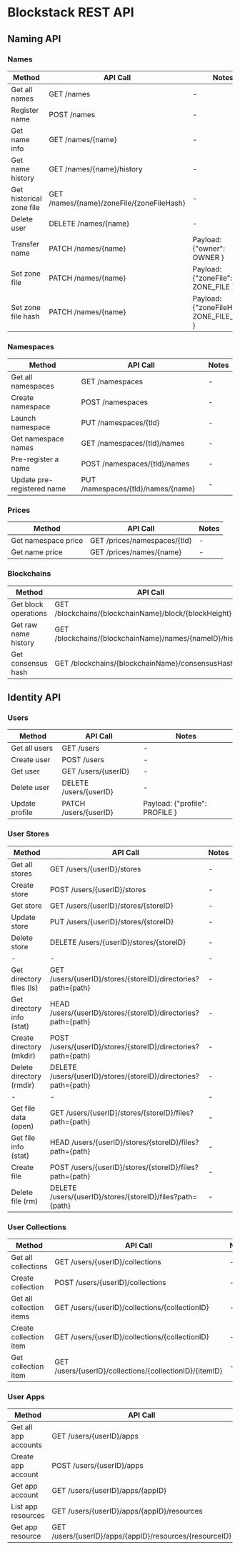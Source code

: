 # Blockstack REST API

## Naming API

### Names

| Method  | API Call | Notes | 
| ------------- | ------------- | ------------- |
| Get all names | GET /names | - | 
| Register name | POST /names | - | 
| Get name info | GET /names/{name} | - | 
| Get name history | GET /names/{name}/history | - | 
| Get historical zone file | GET /names/{name}/zoneFile/{zoneFileHash}  | - | 
| Delete user | DELETE /names/{name} | - | 
| Transfer name | PATCH /names/{name} | Payload: {"owner": OWNER } | 
| Set zone file | PATCH /names/{name} | Payload: {"zoneFile": ZONE_FILE } | 
| Set zone file hash | PATCH /names/{name} | Payload: {"zoneFileHash": ZONE_FILE_HASH } | 

### Namespaces

| Method  | API Call | Notes | 
| ------------- | ------------- | ------------- |
| Get all namespaces | GET /namespaces | - | 
| Create namespace | POST /namespaces | - | 
| Launch namespace | PUT /namespaces/{tld} | - | 
| Get namespace names | GET /namespaces/{tld}/names | - | 
| Pre-register a name | POST /namespaces/{tld}/names | - | 
| Update pre-registered name | PUT /namespaces/{tld}/names/{name} | - | 

### Prices

| Method  | API Call | Notes | 
| ------------- | ------------- | ------------- |
| Get namespace price | GET /prices/namespaces/{tld} | - | 
| Get name price | GET /prices/names/{name} | - | 

### Blockchains

| Method  | API Call | Notes | 
| ------------- | ------------- | ------------- |
| Get block operations | GET /blockchains/{blockchainName}/block/{blockHeight} | - | 
| Get raw name history | GET /blockchains/{blockchainName}/names/{nameID}/history | - | 
| Get consensus hash | GET /blockchains/{blockchainName}/consensusHash | - | 

## Identity API

### Users

| Method  | API Call | Notes | 
| ------------- | ------------- | ------------- |
| Get all users | GET /users | - | 
| Create user | POST /users | - | 
| Get user | GET /users/{userID} | - | 
| Delete user | DELETE /users/{userID} | - | 
| Update profile | PATCH /users/{userID} | Payload: {"profile": PROFILE } | 

### User Stores

| Method  | API Call | Notes | 
| ------------- | ------------- | ------------- |
| Get all stores | GET /users/{userID}/stores | - | 
| Create store | POST /users/{userID}/stores | - | 
| Get store | GET /users/{userID}/stores/{storeID} | - | 
| Update store | PUT /users/{userID}/stores/{storeID} | - | 
| Delete store | DELETE /users/{userID}/stores/{storeID} | - | 
| - | - | - | 
| Get directory files (ls) | GET /users/{userID}/stores/{storeID}/directories?path={path} | - | 
| Get directory info (stat) | HEAD /users/{userID}/stores/{storeID}/directories?path={path} | - | 
| Create directory (mkdir) | POST /users/{userID}/stores/{storeID}/directories?path={path} | - | 
| Delete directory (rmdir) | DELETE /users/{userID}/stores/{storeID}/directories?path={path} | - | 
| - | - | - | 
| Get file data (open) | GET /users/{userID}/stores/{storeID}/files?path={path} | - | 
| Get file info (stat) | HEAD /users/{userID}/stores/{storeID}/files?path={path} | - | 
| Create file | POST /users/{userID}/stores/{storeID}/files?path={path} | - | 
| Delete file (rm) | DELETE /users/{userID}/stores/{storeID}/files?path={path} | - | 

### User Collections

| Method  | API Call | Notes | 
| ------------- | ------------- | ------------- |
| Get all collections | GET /users/{userID}/collections | - | 
| Create collection | POST /users/{userID}/collections | - | 
| Get all collection items | GET /users/{userID}/collections/{collectionID} | - | 
| Create collection item | GET /users/{userID}/collections/{collectionID} | - | 
| Get collection item | GET /users/{userID}/collections/{collectionID}/{itemID} | - | 

### User Apps

| Method  | API Call | Notes | 
| ------------- | ------------- | ------------- |
| Get all app accounts | GET /users/{userID}/apps | - | 
| Create app account | POST /users/{userID}/apps | - | 
| Get app account | GET /users/{userID}/apps/{appID} | - | 
| List app resources | GET /users/{userID}/apps/{appID}/resources | - | 
| Get app resource | GET /users/{userID}/apps/{appID}/resources/{resourceID} | - | 
